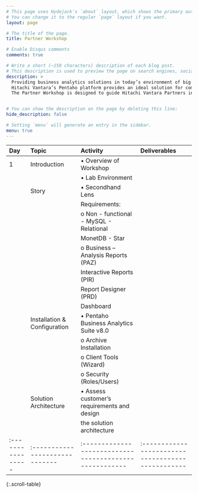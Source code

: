 ```yaml
---
# This page uses Hydejack's `about` layout, which shows the primary author's picture and about text at the top.
# You can change it to the regular `page` layout if you want.
layout: page

# The title of the page.
title: Partner Workshop

# Enable Disqus comments
comments: true

# Write a short (~150 characters) description of each blog post.
# This description is used to preview the page on search engines, social media, etc.
description: >
  Providing business analytics solutions in today’s environment of big and diverse data can be a challenge. Technologies are evolving every day and solutions require computing competencies in addition to traditional DW/BI skills. 
  Hitachi Vantara’s Pentaho platform provides an ideal solution for companies looking to expand their analytics capabilities to include these new big data types and sources, and gain from our experts who have successfully deployed many production solutions for financial, healthcare, advertising, publishing,and technology industries.
  The Partner Workshop is designed to guide Hitachi Vantara Partners in acquiring requisite knowledge and skills in implementing a Pentaho solution following Professional Services guidelines.


# You can show the description on the page by deleting this line:
hide_description: false

# Setting `menu` will generate an entry in the sidebar.
menu: true
---
```



| Day             | Topic                        | Activity                                             | Deliverables                                    |
|:----------------|:-----------------------------|:-----------------------------------------------------|:------------------------------------------------|
|   1             | Introduction                 | • Overview of Workshop                               |                                                 |
|                 |                              | • Lab Environment                                    |                                                 |
|                 |  Story                       | • Secondhand Lens                                    |                                                 |
|                 |                              |  Requirements:                                       |                                                 |
|                 |                              |    o	Non - functional - MySQL - Relational           |                                                 |
|                 |                              |                         MonetDB - Star               |                                                 |
|                 |                              |    o	Business         – Analysis Reports  (PAZ)      |                                                 |
|                 |                              |                       Interactive Reports (PIR)      |                                                 |
|                 |                              |                       Report Designer (PRD)          |                                                 |
|                 |                              |                       Dashboard                      |                                                 |
|                 | Installation & Configuration | • Pentaho Business Analytics Suite v8.0              |                                                 |
|                 |                              |    o	Archive Installation                            |                                                 |
|                 |                              |    o	Client Tools (Wizard)                           |                                                 |
|                 |                              |    o	Security (Roles/Users)                          |                                                 |
|                 | Solution Architecture        |  • Assess customer’s requirements and design         |                                                 |
|                 |                              |    the solution architecture                         |                                                 |
|:----------------|:-----------------------------|:-----------------------------------------------------|:------------------------------------------------|

{:.scroll-table}